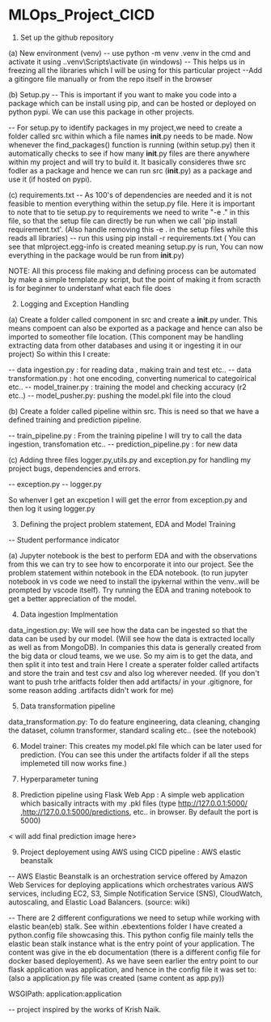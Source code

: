 # MLOps_Project_CICD


1. Set up the github repository
 
 (a) New environment (venv) -- use python -m venv .venv in the cmd and activate it using .\.venv\Scripts\activate (in windows) -- This helps us in freezing all the libraries which I will be using for this particular project
 --Add a gitingore file manually or from the repo itself in the browser

 (b) Setup.py -- This is important if you want to make you code into a package which can be install using pip, and can be hosted or deployed on python pypi. We can use this package in other projects.

 -- For setup.py to identify packages in my project,we need to create a folder called src within which a file names __init__.py needs to be made. Now whenever the find_packages() function is running (within setup.py) then it automatically checks to see if how many __init__.py files are there anywhere within my project and will try to build it. It basically consideres thwe src fodler as a package and hence we can run src (__init__.py) as a package and use it (if hosted on pypi).

 (c) requirements.txt -- As 100's of dependencies are needed and it is not feasible to mention everything within the setup.py file. Here it is important to note that to tie setup.py to requirements we need to write "-e ." in this file, so that the setup file can directly be run when we call 'pip install requirement.txt'. (Also handle removing this -e . in the setup files while this reads all libraries) -- run this using pip install -r requirements.txt ( You can see that mlproject.egg-info is created meaning setup.py is run, You can now everything in the package would be run from __init__.py)

 NOTE: All this process file making and defining process can be automated by make a simple template.py script, but the point of making it from scracth is for beginner to understanf what each file does

 2. Logging and Exception Handling
 
 (a) Create a folder called component in src and create a __init__.py under. This means compoent can also be exported as a package and hence can also be imported to someother file location. (This component may be handling extracting data from other databases and using it or ingesting it in our project) So within this I create:
 
 -- data ingestion.py : for reading data , making train and test etc..
 -- data transformation.py : hot one encoding, converting numerical to categoirical etc..
 -- model_trainer.py : training the model and checking accuracy (r2 etc..)
 -- model_pusher.py: pushing the model.pkl file into the cloud

 (b) Create a folder called pipeline within src. This is need so that we have a defined training and prediction pipeline. 

 -- train_pipeline.py : From the training pipeline I will try to call the data ingestion, transfomation etc..
 -- prediction_pipeline.py : for new data

 (c) Adding three files logger.py,utils.py and exception.py for handling my project bugs, dependencies and errors.

 -- exception.py
 -- logger.py

 So whenver I get an excpetion I will get the error from exception.py and then log it using logger.py


 3. Defining the project problem statement, EDA and Model Training

 -- Student performance indicator 

 (a) Jupyter notebook is the best to perform EDA and with the observations from this we can try to see how to encorporate it into our project. See the problem statement within notebook in the EDA notebook. (to run jupyter notebook in vs code we need to install the ipykernal within the venv..will be prompted by vscode itself). Try running the EDA and traning notebook to get a better appreciation of the model.

 4. Data ingestion Implmentation

data_ingestion.py: We will see how the data can be ingested so that the data can be used by our model. (Will see how the data is extracted locally as well as from MongoDB). In companies this data is generally created from the big data or cloud teams, we we use. So my aim is to get the data, and then split it into test and train
 Here I create a sperater folder called artifacts and store the train and test csv and also log wherever needed. (If you don't want to push trhe aritfacts folder then add artifacts/ in your .gitignore, for some reason adding .artifacts didn't work for me)

 5. Data transformation pipeline

 data_transformation.py: To do feature engineering, data cleaning, changing the dataset, column transformer, standard scaling etc.. (see the notebook)

 6. Model trainer: This creates my model.pkl file which can be later used for prediction. (You can see this under the artifacts folder if all the steps implemeted till now works fine.)

 7. Hyperparameter tuning 

 8. Prediction pipeline using Flask Web App : A simple web application which basically intracts with my .pkl files (type http://127.0.0.1:5000/ ,http://127.0.0.1:5000/predictions, etc.. in browser. By default the port is 5000)

 < will add final prediction image here>

 9. Project deployement using AWS using CICD pipeline : AWS elastic beanstalk 

-- AWS Elastic Beanstalk is an orchestration service offered by Amazon Web Services for deploying applications which orchestrates various AWS services, including EC2, S3, Simple Notification Service (SNS), CloudWatch, autoscaling, and Elastic Load Balancers. (source: wiki)

-- There are 2 different configurations we need to setup while working with elastic bean(eb) stalk. See within .ebextentions folder I have created a python.config file showcasing this. This python config file mainly tells the elastic bean stalk instance what is the entry point of your application. The content was give in the eb documentation (there is a different config file for docker based deployement). As we have seen earlier the entry point to our flask application was application, and hence in the config file it was set to:(also a application.py file was created (same content as app.py))

WSGIPath: application:application



-- project inspired by the works of Krish Naik. 


